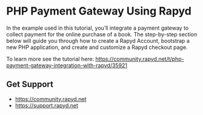 # PHP Payment Gateway Using Rapyd
In the example used in this tutorial, you’ll integrate a payment gateway to collect payment for the online purchase of a book. The step-by-step section below will guide you through how to create a Rapyd Account, bootstrap a new PHP application, and create and customize a Rapyd checkout page.

To learn more see the tutorial here: https://community.rapyd.net/t/php-payment-gateway-integration-with-rapyd/35921

## Get Support	
* https://community.rapyd.net	
* https://support.rapyd.net	

